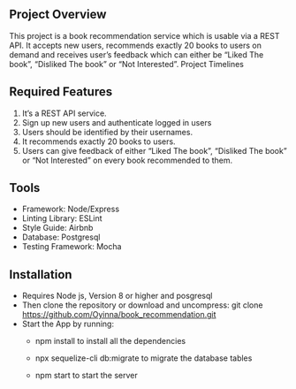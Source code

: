 ## Project Overview
This project is a book recommendation service which is usable via a REST API. It accepts new users, recommends exactly 20 books to users on demand and receives user’s feedback which can either be “Liked The book”, “Disliked The book” or “Not Interested”.
Project Timelines 
## Required Features 
1.	It’s a REST API service.
1.	Sign up new users and authenticate logged in users
1.	Users should be identified by their usernames.
4.	It recommends exactly 20 books to users.
6.	Users can give feedback of either “Liked The book”, “Disliked The book” or “Not Interested” on every book recommended to them.
## Tools 
*	Framework: Node/Express 
*	Linting Library: ESLint 
*	Style Guide: Airbnb
*	Database: Postgresql
*	Testing Framework: Mocha

## Installation
* Requires Node js, Version 8 or higher and posgresql
* Then clone the repository or download and uncompress:
git clone https://github.com/Oyinna/book_recommendation.git
* Start the App by running:
    * npm install to install all the dependencies

    * npx sequelize-cli db:migrate to migrate the database tables

    * npm start to start the server
